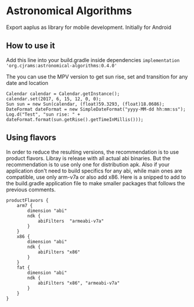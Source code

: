 # Astronomical Algorithms
Export aaplus as library for mobile development. Initially for Android

## How to use it
Add this line into your build.gradle inside dependencies
`implementation 'org.cjrams:astronomical-algorithms:0.4.0'`

The you can use the MPV version to get sun rise, set and transition for any date and location

```
Calendar calendar = Calendar.getInstance();
calendar.set(2017, 6, 15, 12, 0, 0);
Sun sun = new Sun(calendar, (float)59.3293, (float)18.0686);
DateFormat dateFormat = new SimpleDateFormat("yyyy-MM-dd hh:mm:ss");
Log.d("Test", "sun rise: " + dateFormat.format(sun.getRise().getTimeInMillis()));
```

## Using flavors

In order to reduce the resulting versions, the recommendation is to use product flavors. Libray is release with all actual abi binaries. But the recommendation is to use only one for distribution apk. Also if your application don't need to build specifics for any abi, while main ones are compatible, use only arm-v7a or also add x86.
Here is a snipped to add to the build.gradle application file to make smaller packages that follows the previous comments.

```
productFlavors {
    arm7 {
        dimension "abi"
        ndk {
            abiFilters  "armeabi-v7a"
        }
    }
    x86 {
        dimension "abi"
        ndk {
            abiFilters "x86"
        }
    }
    fat {
        dimension "abi"
        ndk {
            abiFilters "x86", "armeabi-v7a"
        }
    }
}
```
